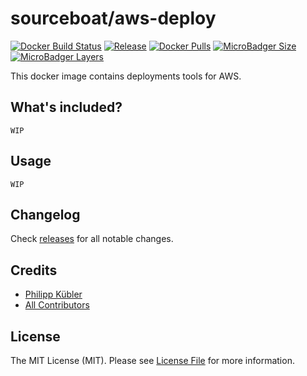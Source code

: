 # sourceboat/aws-deploy

[![Docker Build Status](https://img.shields.io/docker/cloud/build/sourceboat/aws-deploy.svg?style=flat-square)](https://hub.docker.com/r/sourceboat/aws-deploy/builds/)
[![Release](https://img.shields.io/github/release/sourceboat/aws-deploy.svg?style=flat-square)](https://github.com/sourceboat/aws-deploy/releases)
[![Docker Pulls](https://img.shields.io/docker/pulls/sourceboat/aws-deploy.svg?style=flat-square)](https://hub.docker.com/r/sourceboat/aws-deploy/)
[![MicroBadger Size](https://img.shields.io/microbadger/image-size/sourceboat/aws-deploy.svg?style=flat-square)](https://microbadger.com/images/sourceboat/aws-deploy)
[![MicroBadger Layers](https://img.shields.io/microbadger/layers/sourceboat/aws-deploy.svg?style=flat-square)](https://microbadger.com/images/sourceboat/aws-deploy)

This docker image contains deployments tools for AWS.

## What's included?

`WIP`

## Usage

`WIP`

## Changelog

Check [releases](https://github.com/sourceboat/deploy-aws/releases) for all notable changes.

## Credits

- [Philipp Kübler](https://github.com/PKuebler)
- [All Contributors](https://github.com/sourceboat/deploy-aws/graphs/contributors)

## License

The MIT License (MIT). Please see [License File](LICENSE.md) for more information.
